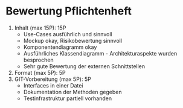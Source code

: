 # Bewertung Pflichtenheft

1. Inhalt (max 15P):  15P
	- Use-Cases ausführlich und sinnvoll
	- Mockup okay, Risikobewertung sinnvoll
	- Komponentendiagramm okay
	- Ausführliches Klassendiagramm - Architekturaspekte wurden besprochen
	- Sehr gute Bewertung der externen Schnittstellen
2. Format (max 5P): 5P 
3. GIT-Vorbereitung (max 5P): 5P
	- Interfaces in einer Datei
	- Dokumentation der Methoden gegeben
	- Testinfrastruktur partiell vorhanden